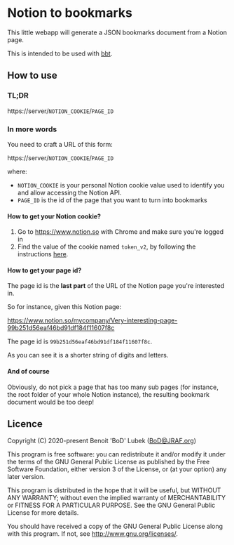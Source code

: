 # Notion to bookmarks

This little webapp will generate a JSON bookmarks document from a Notion page.

This is intended to be used with [bbt](https://github.com/BoD/bbt).

## How to use

### TL;DR
https://<span></span>server/`NOTION_COOKIE`/`PAGE_ID`

### In more words

You need to craft a URL of this form:

https://<span></span>server/`NOTION_COOKIE`/`PAGE_ID`

where:

- `NOTION_COOKIE` is your personal Notion cookie value used to
identify you and allow accessing the Notion API.
- `PAGE_ID` is the id of the page that you want to turn into bookmarks

#### How to get your Notion cookie?

1. Go to https://www.notion.so with Chrome and make sure you're logged in
2. Find the value of the cookie named `token_v2`, by following the
   instructions [here](https://developer.chrome.com/docs/devtools/storage/cookies/).

#### How to get your page id?
The page id is the **last part** of the URL of the Notion page you're interested in.

So for instance, given this Notion page:

https://www.notion.so/mycompany/Very-interesting-page-99b251d56eaf46bd91df184f11607f8c

The page id is `99b251d56eaf46bd91df184f11607f8c`.

As you can see it is a shorter string of digits and letters.

#### And of course
Obviously, do not pick a page that has too many sub pages (for instance, 
the root folder of your whole Notion instance), the resulting bookmark
document would be too deep!

## Licence

Copyright (C) 2020-present Benoit 'BoD' Lubek (BoD@JRAF.org)

This program is free software: you can redistribute it and/or modify it under the terms of the GNU General Public License as published by the Free Software Foundation, either version 3 of the License, or (at your option) any later version.

This program is distributed in the hope that it will be useful, but WITHOUT ANY WARRANTY; without even the implied warranty of MERCHANTABILITY or FITNESS FOR A PARTICULAR PURPOSE. See the GNU General Public License for more details.

You should have received a copy of the GNU General Public License along with this program. If not, see http://www.gnu.org/licenses/.
